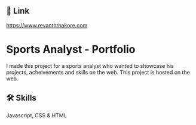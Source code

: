 
## 🔗 Link
https://www.revanththakore.com

# Sports Analyst - Portfolio

I made this project for a sports analyst who wanted to showcase his projects, acheivements and skills on the web. This project is hosted on the web.


## 🛠 Skills
Javascript, CSS & HTML

